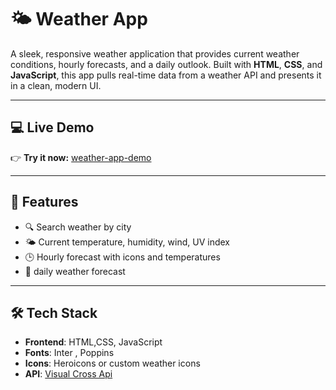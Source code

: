 # 🌤️ Weather App

A sleek, responsive weather application that provides current weather conditions, hourly forecasts, and a daily outlook. Built with **HTML**, **CSS**, and **JavaScript**, this app pulls real-time data from a weather API and presents it in a clean, modern UI.

---

## 💻 Live Demo

👉 **Try it now:** [weather-app-demo](https://thejas2246.github.io/weather-app/)

---

## 🔧 Features

- 🔍 Search weather by city
- 🌤️ Current temperature, humidity, wind, UV index
- 🕒 Hourly forecast with icons and temperatures
- 📆 daily weather forecast

---

## 🛠️ Tech Stack

- **Frontend**: HTML,CSS, JavaScript
- **Fonts**: Inter , Poppins
- **Icons**: Heroicons or custom weather icons
- **API**: [Visual Cross Api](https://www.visualcrossing.com/weather-api/)
